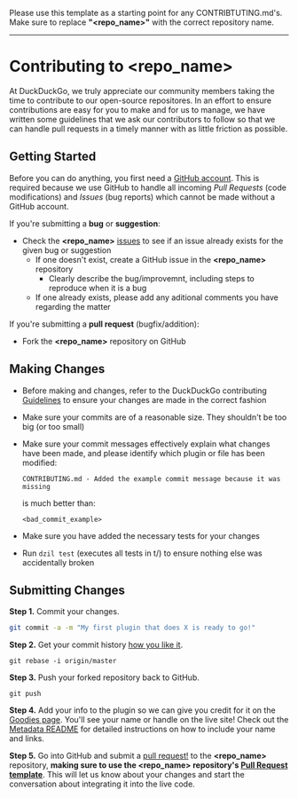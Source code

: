 Please use this template as a starting point for any CONTRIBTUTING.md's. Make sure to replace **"\<repo\_name\>"** with the correct repository name.

------

# Contributing to **\<repo\_name\>**

At DuckDuckGo, we truly appreciate our community members taking the time to contribute to our open-source repositores. In an effort to ensure contributions are easy for you to make and for us to manage, we have written some guidelines that we ask our contributors to follow so that we can handle pull requests in a timely manner with as little friction as possible.

## Getting Started

Before you can do anything, you first need a [GitHub account](https://github.com/signup/free). This is required because we use GitHub to handle all incoming *Pull Requests* (code modifications) and *Issues* (bug reports) which cannot be made without a  GitHub account.

If you're submitting a **bug** or **suggestion**:
* Check the **\<repo\_name\>** [issues](#link-to-issues) to see if an issue already exists for the given bug or suggestion
    * If one doesn't exist, create a GitHub issue in the **\<repo\_name\>** repository
        * Clearly describe the bug/improvemnt, including steps to reproduce when it is a bug
    * If one already exists, please add any aditional comments you have regarding the matter

If you're submitting a **pull request** (bugfix/addition):
* Fork the **\<repo\_name\>** repository on GitHub

## Making Changes

* Before making and changes, refer to the DuckDuckGo contributing [Guidelines](#link-to-guidelines) to ensure your changes are made in the correct fashion
* Make sure your commits are of a reasonable size. They shouldn't be too big (or too small)
* Make sure your commit messages effectively explain what changes have been made, and please identify which plugin or file has been modified:

    ```
    CONTRIBUTING.md - Added the example commit message because it was missing
    ```

     is much better than:

    ```
    <bad_commit_example>
    ```

* Make sure you have added the necessary tests for your changes
* Run `dzil test` (executes all tests in t/) to ensure nothing else was accidentally broken

## Submitting Changes

**Step 1.** Commit your changes.

```bash
git commit -a -m "My first plugin that does X is ready to go!"
```

**Step 2.** Get your commit history [how you like it](http://book.git-scm.com/4_interactive_rebasing.html).

```
git rebase -i origin/master
```

**Step 3.** Push your forked repository back to GitHub.

```
git push
```

**Step 4.** Add your info to the plugin so we can give you credit for it on the [Goodies page](https://duckduckgo.com/goodies). You'll see your name or handle on the live site!
Check out the [Metadata README](metadata.md) for detailed instructions on how to include your name and links.

**Step 5.** Go into GitHub and submit a [pull request!](http://help.github.com/send-pull-requests/) to the **\<repo\_name\>** repository, **making sure to use the **\<repo\_name\>** repository's [Pull Request template](#link-to-file)**. This will let us know about your changes and start the conversation about integrating it into the live code.